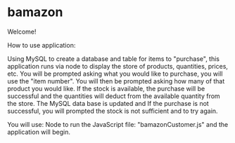 # bamazon

Welcome!

How to use application:

Using MySQL to create a database and table for items to "purchase",
this application runs via node to display the store of products, quantities, prices,
etc. You will be prompted asking what you would like to purchase, you will use the "item number".
You will then be prompted asking how many of that product you would like. If the stock is available,
the purchase will be successful and the quantities will deduct from the available quantity from the store. The MySQL
data base is updated and If the purchase is not successful, you will prompted the stock is not sufficient and to try again.

You will use: Node to run the JavaScript file: "bamazonCustomer.js" and the application will begin.
